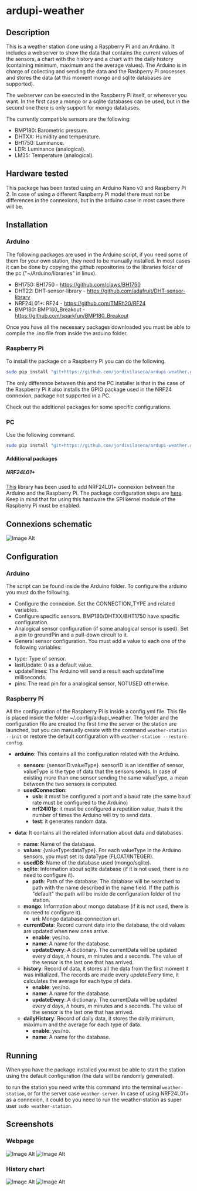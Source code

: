 # ardupi-weather
## Description
This is a weather station done using a Raspberry Pi and an Arduino. It includes a webserver to show the data that
contains the current values of the sensors, a chart with the history and a chart with the daily history (containing
minimum, maximum and the average values). The Arduino is in charge of collecting and sending the data and the 
Rasbperry Pi processes and stores the data (at this moment mongo and sqlite databases are supported).

The webserver can be executed in the Raspberry Pi itself, or wherever you want. In the first case a mongo or a sqlite databases can be used, but in the second one there is only support for mongo databases.

The currently compatible sensors are the following:

 * BMP180: Barometric pressure.
 * DHTXX: Humidity and temperature.
 * BH1750: Luminance.
 * LDR: Luminance (analogical).
 * LM35: Temperature (analogical).

## Hardware tested
This package has been tested using an Arduino Nano v3 and Raspberry Pi 2. In case of using a different Raspberry Pi model there must not be differences in the connexions, but in the arduino case in most cases there will be.

## Installation

### Arduino
The following packages are used in the Arduino script, if you need some of them for your own station, they need
to be manually installed. In most cases it can be done by copying the github repositories to the libraries folder
of the pc ("~/Arduino/libraries" in linux).

 * BH1750: BH1750 - https://github.com/claws/BH1750
 * DHT22: DHT-sensor-library - https://github.com/adafruit/DHT-sensor-library
 * NRF24L01+: RF24 - https://github.com/TMRh20/RF24
 * BMP180: BMP180_Breakout - https://github.com/sparkfun/BMP180_Breakout

Once you have all the necessary packages downloaded you must be able to compile the .ino file from inside the arduino folder.

### Raspberry Pi
To install the package on a Raspberry Pi you can do the following.

```bash
sudo pip install "git+https://github.com/jordivilaseca/ardupi-weather.git#egg=ardupi-weather[rpi]"
```

The only difference between this and the PC installer is that in the case of the Raspberry Pi it also installs the GPIO package used in the NRF24 connexion, package not supported in a PC.

Check out the additional packages for some specific configurations.

### PC
Use the following command.

```bash
sudo pip install "git+https://github.com/jordivilaseca/ardupi-weather.git#egg=ardupi-weather"
```

#### Additional packages
##### NRF24L01+
[This](https://github.com/TMRh20/RF24) library has been used to add NRF24L01+ connexion between the Arduino and the Raspberry Pi. The package configuration steps are [here](http://tmrh20.github.io/RF24/RPi.html). Keep in mind that for using this hardware the SPI kernel module of the Raspberry Pi must be enabled.

## Connexions schematic
![Image Alt](https://github.com/jordivilaseca/ardupi-weather/blob/master/sensorsSketch_bb.png)

## Configuration

### Arduino
The script can be found inside the Arduino folder. To configure the arduino you must do the following.
 * Configure the connexion. Set the CONNECTION_TYPE and related variables.
 * Configure specific sensors. BMP180/DHTXX/BHT1750 have specific configuration.
 * Analogical sensor configuration (if some analogical sensor is used). Set a pin to groundPin and a pull-down circuit to it.
 * General sensor configuration. You must add a value to each one of the following variables:
  - type: Type of sensor.
  - lastUpdate: 0 as a default value.
  - updateTimes: The Arduino will send a result each updateTime milliseconds.
  - pins: The read pin for a analogical sensor, NOTUSED otherwise.

### Raspberry Pi
All the configuration of the Raspberry Pi is inside a config.yml file. This file is placed inside the folder ~/.config/ardupi_weather. The folder and the configuration file are created the first time the server or the station are launched, but you can manually create with the command `weather-station --init` or restore the default configuration with `weather-station --restore-config`.


- **arduino**: This contains all the configuration related with the Arduino.
  - **sensors**: {sensorID:valueType}. sensorID is an identifier of sensor, valueType is the type of data that the sensors sends. In case of existing more than one sensor sending the same valueType, a mean between the two sensors is computed.
  - **usedConnection**:
    - **usb**: it must be configured a port and a baud rate (the same baud rate must be configured to the Arduino)
    - **nrf24l01p**: it must be configured a repetition value, thats it the number of times the Arduino will try to send data.
    - **test**: it generates random data.

- **data**: It contains all the related information about data and databases.
  - **name**: Name of the database.
  - **values**: {valueType:dataType}. For each valueType in the Arduino sensors, you must set its dataType (FLOAT/INTEGER).
  - **usedDB**: Name of the database used (mongo/sqlite).
  - **sqlite**: Information about sqlite database (if it is not used, there is no need to configure it).
    - **path**: Path of the database. The database will be searched to path with the name described in the name field. If the path is "default" the path will be inside de configuration folder of the station.
  - **mongo**: Information about mongo database (if it is not used, there is no need to configure it).
    - **uri**: Mongo database connection uri.
  - **currentData**: Record current data into the database, the old values are updated when new ones arrive.
    - **enable**: yes/no.
    - **name**: A name for the database.
    - **updateEvery**: A dictionary. The currentData will be updated every *d* days, *h* hours, *m* minutes and *s* seconds. The value of the sensor is the last one that has arrived.
  - **history**: Record of data, it stores all the data from the first moment it was initialized. The records are made every *updateEvery* time, it calculates the average for each type of data.
    - **enable**: yes/no.
    - **name**: A name for the database.
    - **updateEvery**: A dictionary. The currentData will be updated every *d* days, *h* hours, *m* minutes and *s* seconds. The value of the sensor is the last one that has arrived.
  - **dailyHistory**: Record of daily data, it stores the daily minimum, maximum and the average for each type of data. 
    - **enable**: yes/no.
    - **name**: A name for the database.

## Running

When you have the package installed you must be able to start the station using the default configuration (the data will be randomly generated).

to run the station you need write this command into the terminal `weather-station`, or for the server case `weather-server`. In case of using NRF24L01+ as a connexion, it could be you need to run the weather-station as super user `sudo weather-station`.

## Screenshots
### Webpage
![Image Alt](https://github.com/jordivilaseca/ardupi-weather/blob/master/screenshots/webpage1.png)
![Image Alt](https://github.com/jordivilaseca/ardupi-weather/blob/master/screenshots/webpage2.png)
### History chart
![Image Alt](https://github.com/jordivilaseca/ardupi-weather/blob/master/screenshots/historyChart.png)
![Image Alt](https://github.com/jordivilaseca/ardupi-weather/blob/master/screenshots/DailyChart.png)

